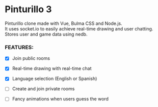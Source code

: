 # Pinturillo 3

Pinturillo clone made with Vue, Bulma CSS and Node.js.  
It uses socket.io to easily achieve real-time drawing and user chatting.  
Stores user and game data using nedb.  
### FEATURES:
- [x] Join public rooms
- [x] Real-time drawing with real-time chat
- [x] Language selection (English or Spanish)
- [ ] Create and join private rooms
- [ ] Fancy animations when users guess the word



